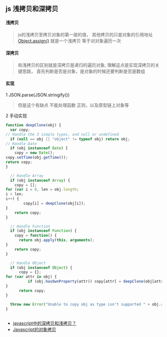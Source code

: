 ## js 浅拷贝和深拷贝

#### 浅拷贝

> js的浅拷贝至拷贝对象的第一层的值， 其他拷贝的只是对象的引用地址  [Object.assign()](https://developer.mozilla.org/zh-CN/docs/Web/JavaScript/Reference/Global_Objects/Object/assign)
就是一个浅拷贝 等于对对象遍历一次

#### 深拷贝

> 和浅拷贝的区别就是深拷贝是递归的遍历对象, 理解这点是实现深拷贝的关键思路， 首先判断是否是对象，是对象的时候还要判断是否是数组

#### 实现
1 JSON.parse(JSON.stringify()) 
  > 但是这个有缺点  不能处理函数  正则，以及原型链上对象等


2 手动实现
```javascript
function deepClone(obj) {
  var copy;
// Handle the 3 simple types, and null or undefined
  if (null == obj || "object" != typeof obj) return obj;
// Handle Date
  if (obj instanceof Date) {
    copy = new Date();
copy.setTime(obj.getTime());
return copy;
}

  // Handle Array
  if (obj instanceof Array) {
    copy = [];
for (var i = 0, len = obj.length;
i < len;
i++) {
        copy[i] = deepClone(obj[i]);
}
    return copy;
}

  // Handle Function
  if (obj instanceof Function) {
    copy = function() {
      return obj.apply(this, arguments);
}
    return copy;
}

  // Handle Object
  if (obj instanceof Object) {
      copy = {};
for (var attr in obj) {
          if (obj.hasOwnProperty(attr)) copy[attr] = deepClone(obj[attr]);
}
      return copy;
}

  throw new Error("Unable to copy obj as type isn't supported " + obj.constructor.name);
}



```










- [javascript中的深拷贝和浅拷贝？](https://www.zhihu.com/question/23031215)
- [Javascript的对象拷贝](https://www.zcfy.cc/article/copying-objects-in-javascript)
